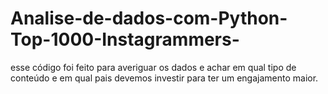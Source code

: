 # Analise-de-dados-com-Python-Top-1000-Instagrammers-
esse código foi feito para averiguar os dados e achar em qual tipo de conteúdo e em qual pais devemos investir para ter um engajamento maior.
